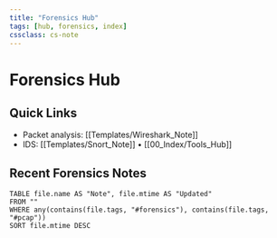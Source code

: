 ```yaml
---
title: "Forensics Hub"
tags: [hub, forensics, index]
cssclass: cs-note
---
```


# Forensics Hub

## Quick Links
- Packet analysis: [[Templates/Wireshark_Note]]
- IDS: [[Templates/Snort_Note]] • [[00_Index/Tools_Hub]]

## Recent Forensics Notes
```dataview
TABLE file.name AS "Note", file.mtime AS "Updated"
FROM ""
WHERE any(contains(file.tags, "#forensics"), contains(file.tags, "#pcap"))
SORT file.mtime DESC
```
